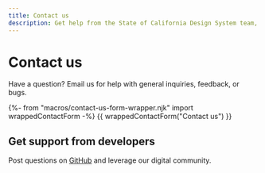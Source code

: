 ```yaml
---
title: Contact us
description: Get help from the State of California Design System team, post questions, and share technical information with fellow developers.
---
```


# Contact us

Have a question? Email us for help with general inquiries, feedback, or bugs.

{%- from "macros/contact-us-form-wrapper.njk" import wrappedContactForm -%}
{{ wrappedContactForm("Contact us") }}

## Get support from developers

Post questions on [GitHub](https://github.com/cagov/design-system/issues/new/choose) and leverage our digital community.
